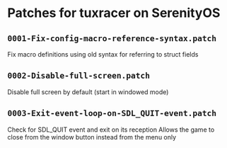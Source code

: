 # Patches for tuxracer on SerenityOS

## `0001-Fix-config-macro-reference-syntax.patch`

Fix macro definitions using old syntax for referring to struct fields

## `0002-Disable-full-screen.patch`

Disable full screen by default (start in windowed mode)

## `0003-Exit-event-loop-on-SDL_QUIT-event.patch`

Check for SDL_QUIT event and exit on its reception
Allows the game to close from the window button instead from the menu only
